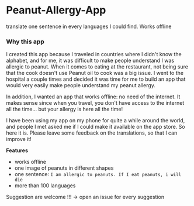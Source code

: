 # Peanut-Allergy-App
translate one sentence in every languages I could find. Works offline

### Why this app

I created this app because I traveled in countries where I didn't know the alphabet, and for me, it was difficult to make people understand I was allergic to peanut. When it comes to eating at the restaurant, not being sure that the cook doesn't use Peanut oil to cook was a big issue. I went to the hospital a couple times and decided it was time for me to build an app that would very easily make people understand my peanut allergy. 

In addition, I wanted an app that works offline: no need of the internet. It makes sense since when you travel, you don't have access to the internet all the time... but your allergy is here all the time!

I have been using my app on my phone for quite a while around the world, and people I met asked me if I could make it available on the app store. So here it is. Please leave some feedback on the translations, so that I can improve it!


**Features**

- works offline
- one image of peanuts in different shapes
- one sentence: `I am allergic to peanuts. If I eat peanuts, i will die`
- more than 100 languages


Suggestion are welcome !!! -> open an issue for every suggestion
